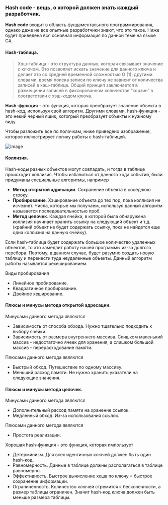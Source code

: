 ### Hash code - вещь, о которой должен знать каждый разработчик.

**Hash code** входит в область фундаментального программирования, однако даже не все опытные разработчики знают, что это такое. Ниже будет приведена вся основная 
информация по данной теме на языке C#.

#### Hash-таблица.

>Хэш-таблица - это структура данных, которая связывает значение с ключом. Это позволяет искать значение для данного ключа и делает это со средней временной 
>сложностью O (1); другими словами, время поиска записи по ключу не зависит от количества записей в хэш-таблице. Общий принцип заключается в размещении записей 
>в фиксированном количестве “корзин” в соответствии с хэш-кодом ключа.

**Hash-функция** - это функция, которая преобразует значение объекта в hash-код, используя свой алгоритм. Другими словами, hash-функция - это некий черный ящик, котогрый преобразует объекты к нужному виду.

Чтобы разложить все по полочкам, ниже приведено изображение, которое иллюстрирует логику работы с hash-таблицей.

![image](https://user-images.githubusercontent.com/57217014/196044094-ebc87acd-4821-4431-9db5-8a0b5f3ce7e8.png)

#### Коллизия.
Hash-коды разных объектов могут совпадать, и тогда в таблице происходит коллизия. Чтобы избавиться от данного хода событий, были придуманы специальные алгоритмы, например
- **Метод открытой адресации**. Сохранение объекта в соседнюю строку.
- **Пробирование**. Хэширование объекта до тех пор, пока коллизия не исчезнет. Числа, которые мы получаем, используя данный алгоритм называется последовательностью проб.
- **Метод цепочек**. Каждая ячейка, в которой была обнаружена коллизия начинает хранить ссылку на следующий объект и т.д. (крайний объект не будет содержать ссылку, пока не найдется еще одна коллизия на данную ячейку).

Если hash-таблица будет содержать большое количество удаленных объектов, то это замедлит работу нашей программы из-за долгого перебора. Поэтому, в данном случае, будет разумно создать новую таблицу и перенести туда неудаленные объекты. Данный алгоритм работы называется рехешированием.

Виды пробирования
- Линейное пробирование.
- Квадратичное пробирование.
- Двойное хеширование.

#### Плюсы и минусы метода открытой адресации.

Минусами данного метода являются
- Зависимость от способа обхода. Нужно тщательно подходить к выбору ячейки.
- Зависимость от размера внутреннего массива. Слишком маленький массив - недостаточно ячеек для хранения, а слишком большой массив - перерасходование памяти.

Плюсами данного метода являются
- Быстрый обход. Путешествие по одному массиву.
- Меньший расход памяти. Не нужно хранить указатели на следующие значения.

#### Плюсы и минусы метода цепочек.

Минусами данного метода являются
- Дополнительный расход памяти на хранение ссылок.
- Медленный обход. Из-за использования ссылок.

Плюсами данного метода являются
- Простота реализации.

Хорошая hash-функция - это функция, которая импользует
- Детерминизм. Для всех идентичных ключей должен быть один hash-код.
- Равномерность. Данные в таблице должны располагаться в таблице равномерно.
- Эффективность. Быстрое вычисление хеша по ключу = быстрое сохранение информации.
- Ограниченность. Количество ключей стремится к бесконечности, а размер таблицы ограничен. Значит hash-код ключа должен быть меньше размера таблицы.
